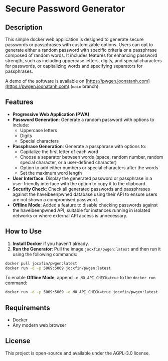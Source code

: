 # Secure Password Generator

## Description

This simple docker web application is designed to generate secure passwords or passphrases with customizable options. Users can opt to generate either a random password with specific criteria or a passphrase composed of random words. It includes features for enhancing password strength, such as including uppercase letters, digits, and special characters for passwords, or capitalizing words and specifying separators for passphrases.

A demo of the software is available on [https://pwgen.joonatanh.com](https://pwgen.joonatanh.com) (`main` branch).

## Features

- **Progressive Web Application (PWA)**
- **Password Generation**: Generate a random password with options to include:
  - Uppercase letters
  - Digits
  - Special characters
- **Passphrase Generation**: Generate a passphrase with options to:
  - Capitalize the first letter of each word
  - Choose a separator between words (space, random number, random special character, or a user-defined character)
  - Option to add either numbers or special characters after the words
  - Set the maximum word length
- **User Interface**: Display the generated password or passphrase in a user-friendly interface with the option to copy it to the clipboard.
- **Security Check**: Check all generated passwords and passphrases against the haveibeenpwned database using their API to ensure users are not shown a compromised password.
- **Offline Mode**: Added a feature to disable checking passwords against the haveibeenpwned API, suitable for instances running in isolated networks or where external API access is unnecessary.

## How to Use

1. **Install Docker** if you haven't already.
2. **Run the Generator**: Pull the image `jocxfin/pwgen:latest` and then run it using the following commands:

```bash
docker pull jocxfin/pwgen:latest
docker run -d -p 5069:5069 jocxfin/pwgen:latest
```

To enable **Offline Mode**, append `-e NO_API_CHECK=true` to the `docker run` command:

```bash
docker run -d -p 5069:5069 -e NO_API_CHECK=true jocxfin/pwgen:latest
```

## Requirements

- Docker
- Any modern web browser

## License

This project is open-source and available under the AGPL-3.0 license.
